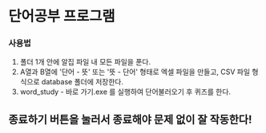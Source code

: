 # 단어공부 프로그램

### 사용법
1. 폴더 1개 안에 알집 파일 내 모든 파일을 푼다.
2. A열과 B열에 '단어 - 뜻' 또는 '뜻 - 단어' 형태로 엑셀 파일을 만들고, CSV 파일 형식으로 database 폴더에 저장한다.
3. word_study - 바로 가기.exe 를 실행하여 단어불러오기 후 퀴즈를 한다.

## 종료하기 버튼을 눌러서 종료해야 문제 없이 잘 작동한다!
